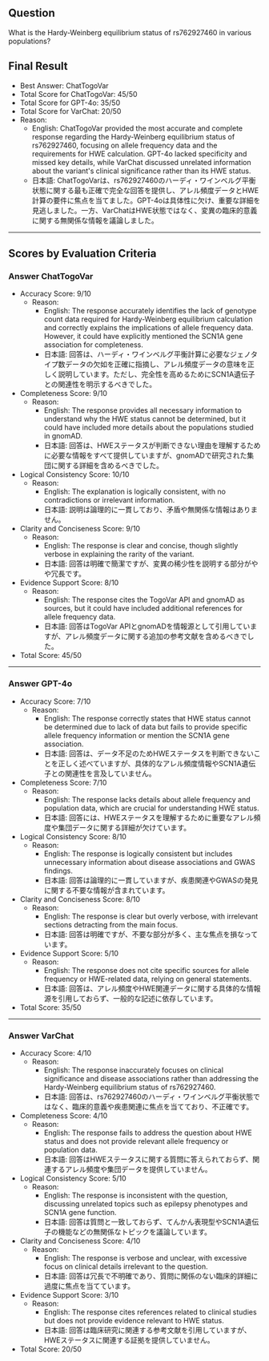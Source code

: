 ## Question

What is the Hardy-Weinberg equilibrium status of rs762927460 in various populations?

## Final Result

- Best Answer: ChatTogoVar
- Total Score for ChatTogoVar: 45/50
- Total Score for GPT-4o: 35/50
- Total Score for VarChat: 20/50
- Reason:
  - English: ChatTogoVar provided the most accurate and complete response regarding the Hardy-Weinberg equilibrium status of rs762927460, focusing on allele frequency data and the requirements for HWE calculation. GPT-4o lacked specificity and missed key details, while VarChat discussed unrelated information about the variant's clinical significance rather than its HWE status.
  - 日本語: ChatTogoVarは、rs762927460のハーディ・ワインベルグ平衡状態に関する最も正確で完全な回答を提供し、アレル頻度データとHWE計算の要件に焦点を当てました。GPT-4oは具体性に欠け、重要な詳細を見逃しました。一方、VarChatはHWE状態ではなく、変異の臨床的意義に関する無関係な情報を議論しました。

---

## Scores by Evaluation Criteria

### Answer ChatTogoVar
- Accuracy Score: 9/10
  - Reason: 
    - English: The response accurately identifies the lack of genotype count data required for Hardy-Weinberg equilibrium calculation and correctly explains the implications of allele frequency data. However, it could have explicitly mentioned the SCN1A gene association for completeness.
    - 日本語: 回答は、ハーディ・ワインベルグ平衡計算に必要なジェノタイプ数データの欠如を正確に指摘し、アレル頻度データの意味を正しく説明しています。ただし、完全性を高めるためにSCN1A遺伝子との関連性を明示するべきでした。
- Completeness Score: 9/10
  - Reason: 
    - English: The response provides all necessary information to understand why the HWE status cannot be determined, but it could have included more details about the populations studied in gnomAD.
    - 日本語: 回答は、HWEステータスが判断できない理由を理解するために必要な情報をすべて提供していますが、gnomADで研究された集団に関する詳細を含めるべきでした。
- Logical Consistency Score: 10/10
  - Reason: 
    - English: The explanation is logically consistent, with no contradictions or irrelevant information.
    - 日本語: 説明は論理的に一貫しており、矛盾や無関係な情報はありません。
- Clarity and Conciseness Score: 9/10
  - Reason: 
    - English: The response is clear and concise, though slightly verbose in explaining the rarity of the variant.
    - 日本語: 回答は明確で簡潔ですが、変異の稀少性を説明する部分がやや冗長です。
- Evidence Support Score: 8/10
  - Reason: 
    - English: The response cites the TogoVar API and gnomAD as sources, but it could have included additional references for allele frequency data.
    - 日本語: 回答はTogoVar APIとgnomADを情報源として引用していますが、アレル頻度データに関する追加の参考文献を含めるべきでした。
- Total Score: 45/50

---

### Answer GPT-4o
- Accuracy Score: 7/10
  - Reason: 
    - English: The response correctly states that HWE status cannot be determined due to lack of data but fails to provide specific allele frequency information or mention the SCN1A gene association.
    - 日本語: 回答は、データ不足のためHWEステータスを判断できないことを正しく述べていますが、具体的なアレル頻度情報やSCN1A遺伝子との関連性を言及していません。
- Completeness Score: 7/10
  - Reason: 
    - English: The response lacks details about allele frequency and population data, which are crucial for understanding HWE status.
    - 日本語: 回答には、HWEステータスを理解するために重要なアレル頻度や集団データに関する詳細が欠けています。
- Logical Consistency Score: 8/10
  - Reason: 
    - English: The response is logically consistent but includes unnecessary information about disease associations and GWAS findings.
    - 日本語: 回答は論理的に一貫していますが、疾患関連やGWASの発見に関する不要な情報が含まれています。
- Clarity and Conciseness Score: 8/10
  - Reason: 
    - English: The response is clear but overly verbose, with irrelevant sections detracting from the main focus.
    - 日本語: 回答は明確ですが、不要な部分が多く、主な焦点を損なっています。
- Evidence Support Score: 5/10
  - Reason: 
    - English: The response does not cite specific sources for allele frequency or HWE-related data, relying on general statements.
    - 日本語: 回答は、アレル頻度やHWE関連データに関する具体的な情報源を引用しておらず、一般的な記述に依存しています。
- Total Score: 35/50

---

### Answer VarChat
- Accuracy Score: 4/10
  - Reason: 
    - English: The response inaccurately focuses on clinical significance and disease associations rather than addressing the Hardy-Weinberg equilibrium status of rs762927460.
    - 日本語: 回答は、rs762927460のハーディ・ワインベルグ平衡状態ではなく、臨床的意義や疾患関連に焦点を当てており、不正確です。
- Completeness Score: 4/10
  - Reason: 
    - English: The response fails to address the question about HWE status and does not provide relevant allele frequency or population data.
    - 日本語: 回答はHWEステータスに関する質問に答えられておらず、関連するアレル頻度や集団データを提供していません。
- Logical Consistency Score: 5/10
  - Reason: 
    - English: The response is inconsistent with the question, discussing unrelated topics such as epilepsy phenotypes and SCN1A gene function.
    - 日本語: 回答は質問と一致しておらず、てんかん表現型やSCN1A遺伝子の機能などの無関係なトピックを議論しています。
- Clarity and Conciseness Score: 4/10
  - Reason: 
    - English: The response is verbose and unclear, with excessive focus on clinical details irrelevant to the question.
    - 日本語: 回答は冗長で不明確であり、質問に関係のない臨床的詳細に過度に焦点を当てています。
- Evidence Support Score: 3/10
  - Reason: 
    - English: The response cites references related to clinical studies but does not provide evidence relevant to HWE status.
    - 日本語: 回答は臨床研究に関連する参考文献を引用していますが、HWEステータスに関連する証拠を提供していません。
- Total Score: 20/50